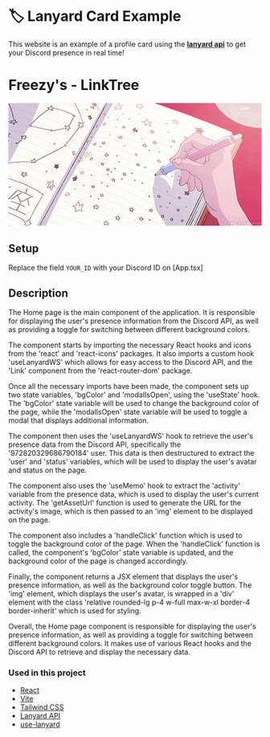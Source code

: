 # 🏷️ Lanyard Card Example


This website is an example of a profile card using the [**lanyard api**](https://github.com/Phineas/lanyard) to get your Discord presence in real time!

# Freezy's - LinkTree

![alt text](/banner.gif)

## Setup
Replace the field `YOUR_ID` with your Discord ID on [App.tsx]

## Description
The Home page is the main component of the application. It is responsible for displaying the user's presence information from the Discord API, as well as providing a toggle for switching between different background colors.

The component starts by importing the necessary React hooks and icons from the 'react' and 'react-icons' packages. It also imports a custom hook 'useLanyardWS' which allows for easy access to the Discord API, and the 'Link' component from the 'react-router-dom' package.

Once all the necessary imports have been made, the component sets up two state variables, 'bgColor' and 'modalIsOpen', using the 'useState' hook. The 'bgColor' state variable will be used to change the background color of the page, while the 'modalIsOpen' state variable will be used to toggle a modal that displays additional information.

The component then uses the 'useLanyardWS' hook to retrieve the user's presence data from the Discord API, specifically the '972820329686790184' user. This data is then destructured to extract the 'user' and 'status' variables, which will be used to display the user's avatar and status on the page.

The component also uses the 'useMemo' hook to extract the 'activity' variable from the presence data, which is used to display the user's current activity. The 'getAssetUrl' function is used to generate the URL for the activity's image, which is then passed to an 'img' element to be displayed on the page.

The component also includes a 'handleClick' function which is used to toggle the background color of the page. When the 'handleClick' function is called, the component's 'bgColor' state variable is updated, and the background color of the page is changed accordingly.

Finally, the component returns a JSX element that displays the user's presence information, as well as the background color toggle button. The 'img' element, which displays the user's avatar, is wrapped in a 'div' element with the class 'relative rounded-lg p-4 w-full max-w-xl border-4 border-inherit' which is used for styling.

Overall, the Home page component is responsible for displaying the user's presence information, as well as providing a toggle for switching between different background colors. It makes use of various React hooks and the Discord API to retrieve and display the necessary data.

### Used in this project
- [React](https://reactjs.org)
- [Vite](vitejs.dev)
- [Tailwind CSS](tailwindcss.com)
- [Lanyard API](https://github.com/Phineas/lanyard)
- [use-lanyard](https://github.com/alii/use-lanyard)